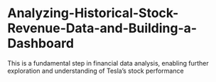 # Analyzing-Historical-Stock-Revenue-Data-and-Building-a-Dashboard
 This is a fundamental step in financial data analysis, enabling further exploration and understanding of Tesla’s stock performance
